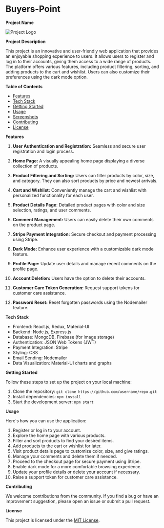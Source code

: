 # Buyers-Point
**Project Name**

![Project Logo]([/path/to/logo.png](https://www.freepik.com/free-ai-image/colorful-circle-with-letter-r-it_40648536.htm#query=app%20logo&position=1&from_view=search&track=ais_ai_generated))

**Project Description**

This project is an innovative and user-friendly web application that provides an enjoyable shopping experience to users. It allows users to register and log in to their accounts, giving them access to a wide range of products. The platform offers various features, including product filtering, sorting, and adding products to the cart and wishlist. Users can also customize their preferences using the dark mode option.

**Table of Contents**
- [Features](#features)
- [Tech Stack](#tech-stack)
- [Getting Started](#getting-started)
- [Usage](#usage)
- [Screenshots](#screenshots)
- [Contributing](#contributing)
- [License](#license)

**Features**

1. **User Authentication and Registration:** Seamless and secure user registration and login process.

2. **Home Page:** A visually appealing home page displaying a diverse collection of products.

3. **Product Filtering and Sorting:** Users can filter products by color, size, and category. They can also sort products by price and newest arrivals.

4. **Cart and Wishlist:** Conveniently manage the cart and wishlist with personalized functionality for each user.

5. **Product Details Page:** Detailed product pages with color and size selection, ratings, and user comments.

6. **Comment Management:** Users can easily delete their own comments on the product page.

7. **Stripe Payment Integration:** Secure checkout and payment processing using Stripe.

8. **Dark Mode:** Enhance user experience with a customizable dark mode feature.

9. **Profile Page:** Update user details and manage recent comments on the profile page.

10. **Account Deletion:** Users have the option to delete their accounts.

11. **Customer Care Token Generation:** Request support tokens for customer care assistance.

12. **Password Reset:** Reset forgotten passwords using the Nodemailer feature.

**Tech Stack**

- Frontend: React.js, Redux, Material-UI
- Backend: Node.js, Express.js
- Database: MongoDB, Firebase (for image storage)
- Authentication: JSON Web Tokens (JWT)
- Payment Integration: Stripe
- Styling: CSS
- Email Sending: Nodemailer
- Data Visualization: Material-UI charts and graphs

**Getting Started**

Follow these steps to set up the project on your local machine:

1. Clone the repository: `git clone https://github.com/username/repo.git`
2. Install dependencies: `npm install`
3. Start the development server: `npm start`

**Usage**

Here's how you can use the application:

1. Register or log in to your account.
2. Explore the home page with various products.
3. Filter and sort products to find your desired items.
4. Add products to the cart or wishlist for later.
5. Visit product details page to customize color, size, and give ratings.
6. Manage your comments and delete them if needed.
7. Proceed to the checkout page for secure payment using Stripe.
8. Enable dark mode for a more comfortable browsing experience.
9. Update your profile details or delete your account if necessary.
10. Raise a support token for customer care assistance.

**Contributing**

We welcome contributions from the community. If you find a bug or have an improvement suggestion, please open an issue or submit a pull request.

**License**

This project is licensed under the [MIT License](/path/to/LICENSE).
